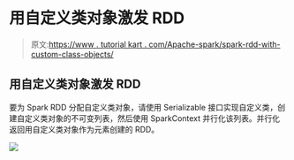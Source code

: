# 用自定义类对象激发 RDD

> 原文:[https://www . tutorial kart . com/Apache-spark/spark-rdd-with-custom-class-objects/](https://www.tutorialkart.com/apache-spark/spark-rdd-with-custom-class-objects/)

## 用自定义类对象激发 RDD

要为 Spark RDD 分配自定义类对象，请使用 Serializable 接口实现自定义类，创建自定义类对象的不可变列表，然后使用 SparkContext 并行化该列表。并行化返回用自定义类对象作为元素创建的 RDD。

[![](../Images/925da31b32d6bc3827932f6c8afb11bb.png)](https://www.tutorialkart.com/)
